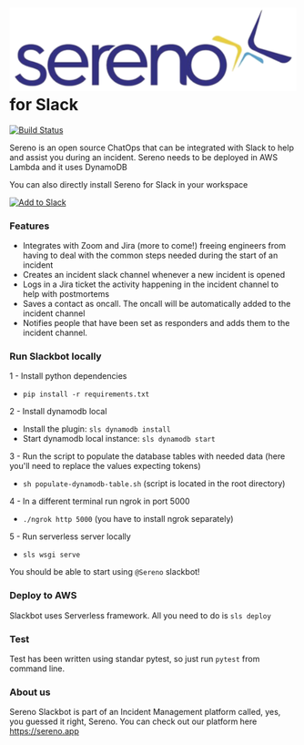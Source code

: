 # ![Sereno logo](static/img/logo_long.png) for Slack



[![Build Status](https://travis-ci.com/serenoapp/slackbot.svg?token=ypsRxux3KfFXBbsBkLEM&branch=main)](https://travis-ci.com/serenoapp/slackbot)

Sereno is an open source ChatOps that can be integrated with Slack to help and assist you during an incident.
Sereno needs to be deployed in AWS Lambda and it uses DynamoDB

You can also directly install Sereno for Slack in your workspace

[<img alt="Add to Slack" height="35" width="129" src="https://platform.slack-edge.com/img/add_to_slack.png" srcset="https://platform.slack-edge.com/img/add_to_slack.png 1x, https://platform.slack-edge.com/img/add_to_slack@2x.png 2x">](https://slack.com/oauth/v2/authorize?scope=incoming-webhook,app_mentions:read,channels:history,chat:write,commands&client_id=1129483761414.1582197345009&redirect_uri=https://api.sereno.app/slack/auth)


### Features
* Integrates with Zoom and Jira (more to come!) freeing engineers from having to deal with the common steps needed during the start of an incident
* Creates an incident slack channel whenever a new incident is opened 
* Logs in a Jira ticket the activity happening in the incident channel to help with postmortems
* Saves a contact as oncall. The oncall will be automatically added to the incident channel
* Notifies people that have been set as responders and adds them to the incident channel.


### Run Slackbot locally
1 - Install python dependencies 
* `pip install -r requirements.txt`

2 - Install dynamodb local
* Install the plugin: `sls dynamodb install`
* Start dynamodb local instance: `sls dynamodb start`

3 - Run the script to populate the database tables with needed data (here you'll need to replace the values expecting tokens)
* `sh populate-dynamodb-table.sh` (script is located in the root directory)

4 - In a different terminal run ngrok in port 5000
* `./ngrok http 5000` (you have to install ngrok separately)

5 - Run serverless server locally
* `sls wsgi serve`

You should be able to start using `@Sereno` slackbot!

### Deploy to AWS
Slackbot uses Serverless framework. All you need to do is 
`sls deploy`
### Test

Test has been written using standar pytest, so just run `pytest` from command line.

### About us
Sereno Slackbot is part of an Incident Management platform called, yes, you guessed it right, Sereno.
You can check out our platform here https://sereno.app